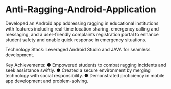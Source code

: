 # Anti-Ragging-Android-Application
Developed an Android app addressing ragging in educational institutions with features including real-time location sharing, emergency calling and messaging, and a user-friendly complaints registration portal to enhance student safety and enable quick response in emergency situations.


Technology Stack: Leveraged Android Studio and JAVA for seamless development.


Key Achievements:
● Empowered students to combat ragging incidents and seek assistance swiftly.
● Created a secure environment by merging technology with social responsibility.
● Demonstrated proficiency in mobile app development and problem-solving.
